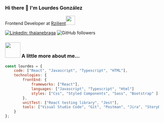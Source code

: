 ### Hi there 👋 I'm Lourdes González
Frontend Developer at <a href="https://www.rzilient.club">Rzilient</a><img src="https://media.giphy.com/media/WUlplcMpOCEmTGBtBW/giphy.gif" width="30"> 
</em></p>


[![Linkedin: thaianebraga](https://img.shields.io/badge/-lougc-blue?style=flat-square&logo=Linkedin&logoColor=white&link=https://www.linkedin.com/in/lougc/)](https://www.linkedin.com/in/lougc/)
![GitHub followers](https://img.shields.io/github/followers/Lourdes84?label=Follow&style=social)

### <img src="https://media.giphy.com/media/VgCDAzcKvsR6OM0uWg/giphy.gif" width="50"> A little more about me...  

```javascript
const lourdes = {
    code: ["React", "Javascript", "Typescript", "HTML"],
    technologies: {
        frontEnd: {
            frameworks: ["React"],
            languages: ["Javascript", "Typescript", "Html"]
            styles: ["Css", "Styled Components", "Sass", "Bootstrap" ]
        },
        unitTest: ["React testing library", "Jest"],
        tools: ["Visual Studio Code", "Git", "Postman", "Jira", "StoryBook"]
    }
};
```

